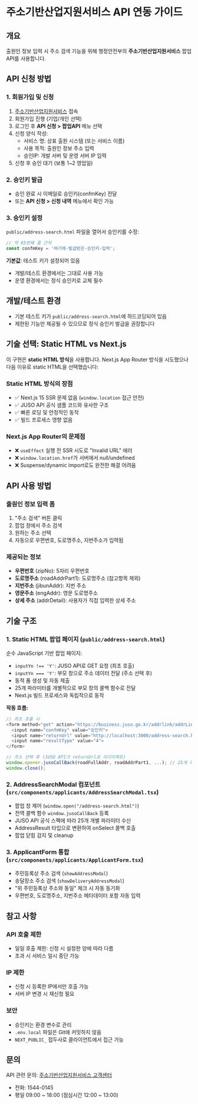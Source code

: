 # 주소기반산업지원서비스 API 연동 가이드

## 개요

출원인 정보 입력 시 주소 검색 기능을 위해 행정안전부의 **주소기반산업지원서비스** 팝업 API를 사용합니다.

## API 신청 방법

### 1. 회원가입 및 신청

1. [주소기반산업지원서비스](https://business.juso.go.kr/) 접속
2. 회원가입 진행 (기업/개인 선택)
3. 로그인 후 **API 신청 > 팝업API** 메뉴 선택
4. 신청 양식 작성:
   - 서비스 명: 상표 출원 시스템 (또는 서비스 이름)
   - 사용 목적: 출원인 정보 주소 입력
   - 승인IP: 개발 서버 및 운영 서버 IP 입력
5. 신청 후 승인 대기 (보통 1~2 영업일)

### 2. 승인키 발급

- 승인 완료 시 이메일로 승인키(confmKey) 전달
- 또는 **API 신청 > 신청 내역** 메뉴에서 확인 가능

### 3. 승인키 설정

`public/address-search.html` 파일을 열어서 승인키를 수정:

```javascript
// 약 85번째 줄 근처
const confmKey = '여기에-발급받은-승인키-입력';
```

**기본값**: 테스트 키가 설정되어 있음
- 개발/테스트 환경에서는 그대로 사용 가능
- 운영 환경에서는 정식 승인키로 교체 필수

## 개발/테스트 환경

- 기본 테스트 키가 `public/address-search.html`에 하드코딩되어 있음
- 제한된 기능만 제공될 수 있으므로 정식 승인키 발급을 권장합니다

## 기술 선택: Static HTML vs Next.js

이 구현은 **static HTML 방식**을 사용합니다. Next.js App Router 방식을 시도했으나 다음 이유로 static HTML을 선택했습니다:

### Static HTML 방식의 장점
- ✅ Next.js 15 SSR 문제 없음 (`window.location` 접근 안전)
- ✅ JUSO API 공식 샘플 코드와 유사한 구조
- ✅ 빠른 로딩 및 안정적인 동작
- ✅ 빌드 프로세스 영향 없음

### Next.js App Router의 문제점
- ❌ `useEffect` 실행 전 SSR 시도로 "Invalid URL" 에러
- ❌ `window.location.href`가 서버에서 null/undefined
- ❌ Suspense/dynamic import로도 완전한 해결 어려움

## API 사용 방법

### 출원인 정보 입력 폼

1. "주소 검색" 버튼 클릭
2. 팝업 창에서 주소 검색
3. 원하는 주소 선택
4. 자동으로 우편번호, 도로명주소, 지번주소가 입력됨

### 제공되는 정보

- **우편번호** (zipNo): 5자리 우편번호
- **도로명주소** (roadAddrPart1): 도로명주소 (참고항목 제외)
- **지번주소** (jibunAddr): 지번 주소
- **영문주소** (engAddr): 영문 도로명주소
- **상세 주소** (addrDetail): 사용자가 직접 입력한 상세 주소

## 기술 구조

### 1. Static HTML 팝업 페이지 (`public/address-search.html`)

순수 JavaScript 기반 팝업 페이지:
- `inputYn !== 'Y'`: JUSO API로 GET 요청 (최초 호출)
- `inputYn === 'Y'`: 부모 창으로 주소 데이터 전달 (주소 선택 후)
- 동적 폼 생성 및 자동 제출
- 25개 파라미터를 개별적으로 부모 창의 콜백 함수로 전달
- Next.js 빌드 프로세스와 독립적으로 동작

**작동 흐름:**
```javascript
// 최초 호출 시
<form method="get" action="https://business.juso.go.kr/addrlink/addrLinkUrl.do">
  <input name="confmKey" value="승인키">
  <input name="returnUrl" value="http://localhost:3000/address-search.html">
  <input name="resultType" value="4">
</form>

// 주소 선택 후 (JUSO API가 returnUrl로 리다이렉트)
window.opener.jusoCallBack(roadFullAddr, roadAddrPart1, ...); // 25개 파라미터
window.close();
```

### 2. AddressSearchModal 컴포넌트 (`src/components/applicants/AddressSearchModal.tsx`)

- 팝업 창 제어 (`window.open("/address-search.html")`)
- 전역 콜백 함수 `window.jusoCallBack` 등록
- JUSO API 공식 스펙에 따라 25개 개별 파라미터 수신
- AddressResult 타입으로 변환하여 onSelect 콜백 호출
- 팝업 닫힘 감지 및 cleanup

### 3. ApplicantForm 통합 (`src/components/applicants/ApplicantForm.tsx`)

- 주민등록상 주소 검색 (`showAddressModal`)
- 송달장소 주소 검색 (`showDeliveryAddressModal`)
- "위 주민등록상 주소와 동일" 체크 시 자동 동기화
- 우편번호, 도로명주소, 지번주소 메타데이터 포함 자동 입력

## 참고 사항

### API 호출 제한

- 일일 호출 제한: 신청 시 설정한 양에 따라 다름
- 초과 시 서비스 일시 중단 가능

### IP 제한

- 신청 시 등록한 IP에서만 호출 가능
- 서버 IP 변경 시 재신청 필요

### 보안

- 승인키는 환경 변수로 관리
- `.env.local` 파일은 Git에 커밋하지 않음
- `NEXT_PUBLIC_` 접두사로 클라이언트에서 접근 가능

## 문의

API 관련 문의: [주소기반산업지원서비스 고객센터](https://business.juso.go.kr/)
- 전화: 1544-0145
- 평일 09:00 ~ 18:00 (점심시간 12:00 ~ 13:00)
